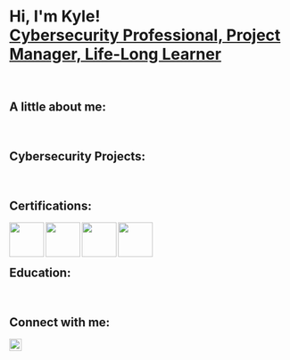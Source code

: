 <h1>Hi, I'm Kyle! <br/><a href="https://github.com/KREUW"> 
</a> <a href="https://www.linkedin.com/in/kyle-r-whitney/">Cybersecurity Professional, Project Manager, Life-Long Learner</a>
</h1>

<br/> <h2> A little about me: </h2>

<br/> <h2> Cybersecurity Projects: </h2>

<br/> <h2> Certifications: <br/> </h2>
 
 <img align="left" width="62px" src="https://github.com/KREUW/KREUW/assets/151568256/1f9c3650-e30e-4b75-8c2c-7f6d869a4cef" /> <img align="left" width="62px" src="https://github.com/KREUW/KREUW/assets/151568256/06a710a5-346f-4500-a7b9-ceedb5bf3a6d" /> <img align="left" width="62px" src="https://github.com/KREUW/KREUW/assets/151568256/0c792b71-0935-461b-ab3b-4a24192c0874" /> <img align="left" width="62px" src="https://github.com/KREUW/KREUW/assets/151568256/0690202b-8ff9-41f0-b996-269cd1c3f4b7" /> <br/>
 
 <br/> <h2> Education: </h2>

<br/> <h2> Connect with me: </h2>

[<img align="left" alt="JoshMadakor | LinkedIn" width="22px" src="https://cdn.jsdelivr.net/npm/simple-icons@v3/icons/linkedin.svg" />][linkedin]

[linkedin]: https://linkedin.com/in/kyle-r-whitney
